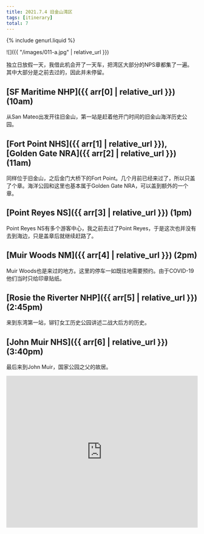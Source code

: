 ```yaml
---
title: 2021.7.4 旧金山湾区
tags: [itinerary]
total: 7
---
```


{% include genurl.liquid %}

![]({{ "/images/011-a.jpg" | relative_url }})

独立日放假一天，我借此机会开了一天车，把湾区大部分的NPS章都集了一遍。其中大部分是之前去过的，因此并未停留。

## [SF Maritime NHP]({{ arr[0] | relative_url }}) (10am)

从San Mateo出发开往旧金山，第一站是赶着他开门时间的旧金山海洋历史公园。

## [Fort Point NHS]({{ arr[1] | relative_url }}), [Golden Gate NRA]({{ arr[2] | relative_url }}) (11am)

同样位于旧金山，之后金门大桥下的Fort Point。几个月前已经来过了，所以只盖了个章。海洋公园和这里也基本属于Golden Gate NRA，可以盖到额外的一个章。

## [Point Reyes NS]({{ arr[3] | relative_url }}) (1pm)

Point Reyes NS有多个游客中心，我之前去过了Point Reyes，于是这次也并没有去到海边，只是盖章后就继续赶路了。

## [Muir Woods NM]({{ arr[4] | relative_url }}) (2pm)

Muir Woods也是来过的地方。这里的停车一如既往地需要预约。由于COVID-19他们当时只给印章贴纸。

## [Rosie the Riverter NHP]({{ arr[5] | relative_url }}) (2:45pm)

来到东湾第一站，铆钉女工历史公园讲述二战大后方的历史。

## [John Muir NHS]({{ arr[6] | relative_url }}) (3:40pm)

最后来到John Muir，国家公园之父的故居。

<iframe src="https://www.google.com/maps/embed?pb=!1m64!1m12!1m3!1d403499.68850325985!2d-122.74517699946902!3d37.805473596429906!2m3!1f0!2f0!3f0!3m2!1i1024!2i768!4f13.1!4m49!3e0!4m5!1s0x808f9e60efa95545%3A0xfd8efcf42dcc1ba7!2sSan%20Mateo%2C%20CA!3m2!1d37.5629917!2d-122.32552539999999!4m5!1s0x808580e1a8edb3ed%3A0xb71a9f534658cd95!2sSan%20Francisco%20Maritime%20National%20Historical%20Park%2C%20San%20Francisco%2C%20CA!3m2!1d37.807742999999995!2d-122.42415!4m5!1s0x808586ea2d51f4fd%3A0x7fed369d97026b39!2sFort%20Point%20National%20Historic%20Site%2C%20Marine%20Drive%2C%20San%20Francisco%2C%20CA!3m2!1d37.810611699999995!2d-122.47708999999999!4m5!1s0x8085c6af0224d5bf%3A0xf40da9f4a8fac6ab!2sBear%20Valley%20Visitor%20Center%2C%20Bear%20Valley%20Visitor%20Center%2C%20Bear%20Valley%20Visitor%20Center%20Access%20Road%2C%20Point%20Reyes%20Station%2C%20CA!3m2!1d38.041058199999995!2d-122.8002121!4m5!1s0x8085903936e29ad5%3A0xe31e5d81fcb8ae37!2sMuir%20Woods%20Visitor%20Center%2C%20Muir%20Woods%20Road%2C%20Mill%20Valley%2C%20CA!3m2!1d37.8928503!2d-122.57249789999999!4m5!1s0x8085787eb1401a3d%3A0xc760a8c36ff6686a!2sRosie%20the%20Riveter%20National%20Historical%20Park%2C%20Harbour%20Way%20South%20%233000%2C%20Richmond%2C%20CA!3m2!1d37.9097083!2d-122.3572222!4m5!1s0x8085650aee9f272d%3A0x5368373faad47a63!2sJohn%20Muir%20National%20Historic%20Site%2C%20Alhambra%20Avenue%2C%20Martinez%2C%20CA!3m2!1d37.992166399999995!2d-122.1310682!4m5!1s0x808f9e60efa95545%3A0xfd8efcf42dcc1ba7!2sSan%20Mateo%2C%20CA!3m2!1d37.5629917!2d-122.32552539999999!5e0!3m2!1sen!2sus!4v1652161739669!5m2!1sen!2sus" width="100%" height="400" style="border:0;" allowfullscreen="" loading="lazy" referrerpolicy="no-referrer-when-downgrade"></iframe>
